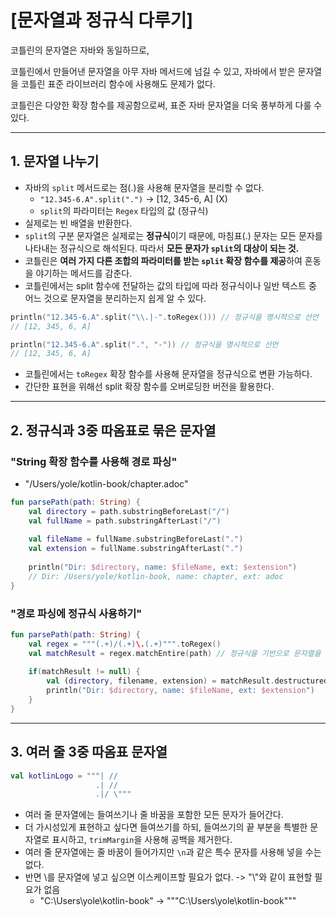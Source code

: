 # [문자열과 정규식 다루기]

코틀린의 문자열은 자바와 동일하므로,

코틀린에서 만들어낸 문자열을 아무 자바 메서드에 넘길 수 있고, 자바에서 받은 문자열을 코틀린 표준 라이브러리 함수에 사용해도 문제가 없다.

코틀린은 다양한 확장 함수를 제공함으로써, 표준 자바 문자열을 더욱 풍부하게 다룰 수 있다.

---

## 1. 문자열 나누기

- 자바의 `split` 메서드로는 점(.)을 사용해 문자열을 분리할 수 없다.
  - `"12.345-6.A".split(".")` -> [12, 345-6, A] (X)
  - `split`의 파라미터는 `Regex` 타입의 값 (정규식)
- 실제로는 빈 배열을 반환한다.
- `split`의 구분 문자열은 실제로는 **정규식**이기 때문에, 마침표(.) 문자는 모든 문자를 나타내는 정규식으로 해석된다. 따라서 **모든 문자가 `split`의 대상이 되는 것.**
- 코틀린은 **여러 가지 다른 조합의 파라미터를 받는 `split` 확장 함수를 제공**하여 혼동을 야기하는 메서드를 감춘다.
- 코틀린에서는 split 함수에 전달하는 값의 타입에 따라 정규식이나 일반 텍스트 중 어느 것으로 문자열을 분리하는지 쉽게 알 수 있다.

```kotlin
println("12.345-6.A".split("\\.|-".toRegex())) // 정규식을 명시적으로 선언
// [12, 345, 6, A]

println("12.345-6.A".split(".", "-")) // 정규식을 명시적으로 선언
// [12, 345, 6, A]
```

- 코틀린에서는 `toRegex` 확장 함수를 사용해 문자열을 정규식으로 변환 가능하다.
- 간단한 표현을 위해선 split 확장 함수를 오버로딩한 버전을 활용한다.

---

## 2. 정규식과 3중 따옴표로 묶은 문자열

### "String 확장 함수를 사용해 경로 파싱"

- "/Users/yole/kotlin-book/chapter.adoc"
```kotlin
fun parsePath(path: String) {
    val directory = path.substringBeforeLast("/")
    val fullName = path.substringAfterLast("/")
  
    val fileName = fullName.substringBeforeLast(".")
    val extension = fullName.substringAfterLast(".")
  
    println("Dir: $directory, name: $fileName, ext: $extension")
    // Dir: /Users/yole/kotlin-book, name: chapter, ext: adoc
}
```

### "경로 파싱에 정규식 사용하기"
```kotlin
fun parsePath(path: String) {
    val regex = """(.+)/(.+)\.(.+)""".toRegex()
    val matchResult = regex.matchEntire(path) // 정규식을 기반으로 문자열을 그룹별로 분해
  
    if(matchResult != null) {
        val (directory, filename, extension) = matchResult.destructured
        println("Dir: $directory, name: $fileName, ext: $extension")
    }
}
```

---

## 3. 여러 줄 3중 따옴표 문자열

```kotlin
val kotlinLogo = """| //
                   .| //
                   .|/ \"""
```

- 여러 줄 문자열에는 들여쓰기나 줄 바꿈을 포함한 모든 문자가 들어간다.
- 더 가시성있게 표현하고 싶다면 들여쓰기를 하되, 들여쓰기의 끝 부분을 특별한 문자열로 표시하고, `trimMargin`을 사용해 공백을 제거한다.
- 여러 줄 문자열에는 줄 바꿈이 들어가지만 `\n`과 같은 특수 문자를 사용해 넣을 수는 없다.
- 반면 \를 문자열에 넣고 싶으면 이스케이프할 필요가 없다. -> "\\"와 같이 표현할 필요가 없음
  - "C:\\Users\\yole\\kotlin-book" -> """C:\Users\yole\kotlin-book"""